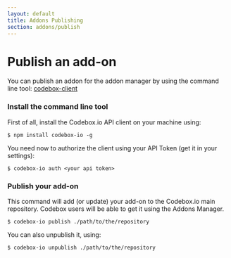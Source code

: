 ```yaml
---
layout: default
title: Addons Publishing
section: addons/publish
---
```


# Publish an add-on

You can publish an addon for the addon manager by using the command line tool: [codebox-client](https://github.com/FriendCode/codebox-client)

### Install the command line tool

First of all, install the Codebox.io API client on your machine using:

```
$ npm install codebox-io -g
```

You need now to authorize the client using your API Token (get it in your settings):

```
$ codebox-io auth <your api token>
```

### Publish your add-on

This command will add (or update) your add-on to the Codebox.io main repository. Codebox users will be able to get it using the Addons Manager.

```
$ codebox-io publish ./path/to/the/repository
```

You can also unpublish it, using:

```
$ codebox-io unpublish ./path/to/the/repository
```
